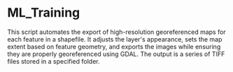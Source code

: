 # ML_Training
This script automates the export of high-resolution georeferenced maps for each feature in a shapefile. It adjusts the layer's appearance, sets the map extent based on feature geometry, and exports the images while ensuring they are properly georeferenced using GDAL. The output is a series of TIFF files stored in a specified folder.
